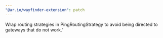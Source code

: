 ```yaml
---
"@ar.io/wayfinder-extension": patch
---
```


Wrap routing strategies in PingRoutingStrategy to avoid being directed to gateways that do not work.'
